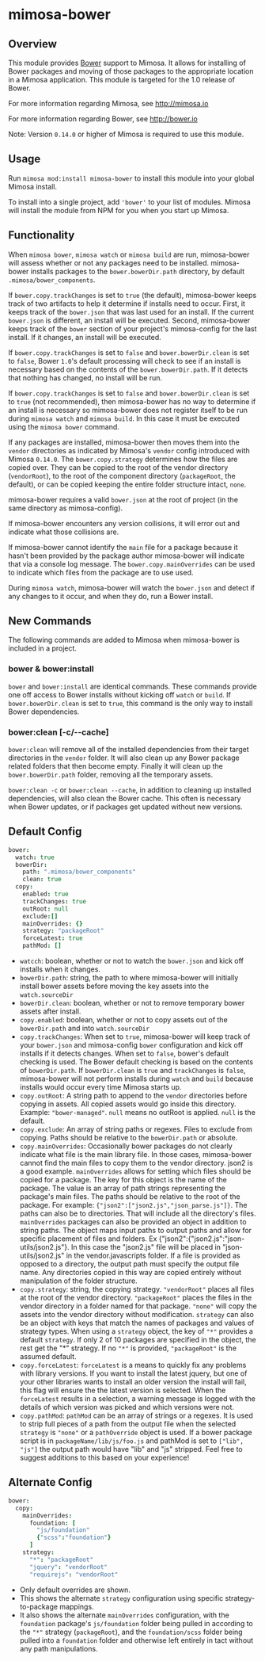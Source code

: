 mimosa-bower
===========

## Overview

This module provides [Bower](http://bower.io) support to Mimosa. It allows for installing of Bower packages and moving of those packages to the appropriate location in a Mimosa application. This module is targeted for the 1.0 release of Bower.

For more information regarding Mimosa, see http://mimosa.io

For more information regarding Bower, see http://bower.io

Note: Version `0.14.0` or higher of Mimosa is required to use this module.

## Usage

Run `mimosa mod:install mimosa-bower` to install this module into your global Mimosa install.

To install into a single project, add `'bower'` to your list of modules. Mimosa will install the module from NPM for you when you start up Mimosa.

## Functionality

When `mimosa bower`, `mimosa watch` or `mimosa build` are run, mimosa-bower will assess whether or not any packages need to be installed.  mimosa-bower installs packages to the `bower.bowerDir.path` directory, by default `.mimosa/bower_components`.

If `bower.copy.trackChanges` is set to `true` (the default), mimosa-bower keeps track of two artifacts to help it determine if installs need to occur.  First, it keeps track of the `bower.json` that was last used for an install. If the current `bower.json` is different, an install will be executed. Second,  mimosa-bower keeps track of the `bower` section of your project's mimosa-config for the last install. If it changes, an install will be executed.

If `bower.copy.trackChanges` is set to `false` and `bower.bowerDir.clean` is set to `false`, Bower `1.0`'s default processing will check to see if an install is necessary based on the contents of the `bower.bowerDir.path`. If it detects that nothing has changed, no install will be run.

If `bower.copy.trackChanges` is set to `false` and `bower.bowerDir.clean` is set to `true` (not recommended), then mimosa-bower has no way to determine if an install is necessary so mimosa-bower does not register itself to be run during `mimosa watch` and `mimosa build`. In this case it must be executed using the `mimosa bower` command.

If any packages are installed, mimosa-bower then moves them into the `vendor` directories as indicated by Mimosa's `vendor` config introduced with Mimosa `0.14.0`. The `bower.copy.strategy` determines how the files are copied over.  They can be copied to the root of the vendor directory (`vendorRoot`), to the root of the component directory (`packageRoot`, the default), or can be copied keeping the entire folder structure intact, `none`.

mimosa-bower requires a valid `bower.json` at the root of project (in the same directory as mimosa-config).

If mimosa-bower encounters any version collisions, it will error out and indicate what those collisions are.

If mimosa-bower cannot identify the `main` file for a package because it hasn't been provided by the package author mimosa-bower will indicate that via a console log message. The `bower.copy.mainOverrides` can be used to indicate which files from the package are to use used.

During `mimosa watch`, mimosa-bower will watch the `bower.json` and detect if any changes to it occur, and when they do, run a Bower install.

## New Commands

The following commands are added to Mimosa when mimosa-bower is included in a project.

### bower & bower:install

`bower` and `bower:install` are identical commands. These commands provide one off access to Bower installs without kicking off `watch` or `build`.  If `bower.bowerDir.clean` is set to `true`, this command is the only way to install Bower dependencies.

### bower:clean [-c/--cache]

`bower:clean` will remove all of the installed dependencies from their target directories in the `vendor` folder. It will also clean up any Bower package related folders that then become empty. Finally it will clean up the `bower.bowerDir.path` folder, removing all the temporary assets.

`bower:clean -c` or `bower:clean --cache`, in addition to cleaning up installed dependencies, will also clean the Bower cache. This often is necessary when Bower updates, or if packages get updated without new versions.

## Default Config

```coffeescript
bower:
  watch: true
  bowerDir:
    path: ".mimosa/bower_components"
    clean: true
  copy:
    enabled: true
    trackChanges: true
    outRoot: null
    exclude:[]
    mainOverrides: {}
    strategy: "packageRoot"
    forceLatest: true
    pathMod: []
```

* `watcch`: boolean, whether or not to watch the `bower.json` and kick off installs when it changes.
* `bowerDir.path`: string, the path to where mimosa-bower will initially install bower assets before moving the key assets into the `watch.sourceDir`
* `bowerDir.clean`: boolean, whether or not to remove temporary bower assets after install.
* `copy.enabled`: boolean, whether or not to copy assets out of the `bowerDir.path` and into `watch.sourceDir`
* `copy.trackChanges`: When set to `true`, mimosa-bower will keep track of your `bower.json` and mimosa-config `bower` configuration and kick off installs if it detects changes. When set to `false`, bower's default checking is used. The Bower default checking is based on the contents of `bowerDir.path`. If `bowerDir.clean` is `true` and `trackChanges` is `false`, mimosa-bower will not perform installs during `watch` and `build` because installs would occur every time Mimosa starts up.
* `copy.outRoot`: A string path to append to the `vendor` directories before copying in assets. All copied assets would go inside this directory. Example: `"bower-managed"`. `null` means no outRoot is applied. `null` is the default.
* `copy.exclude`: An array of string paths or regexes. Files to exclude from
 copying. Paths should be relative to the `bowerDir.path` or absolute.
* `copy.mainOverrides`: Occasionally bower packages do not clearly indicate what file is the main library file. In those cases, mimosa-bower cannot find the main files to copy them to the vendor directory. json2 is a good example. `mainOverrides` allows for setting which files should be copied for a package. The key for this object is the name of the package. The value is an array of path strings representing the package's main files. The paths should be relative to the root of the package. For example: `{"json2":["json2.js","json_parse.js"]}`. The paths can also be to directories. That will include all the directory's files.
  `mainOverrides` packages can also be provided an object in addition to string paths. The object maps input paths to output paths and allow for specific placement of files and folders. Ex {"json2":{"json2.js":"json-utils/json2.js"}. In this case the "json2.js" file will be placed in "json-utils/json2.js" in the vendor.javascripts folder. If a file is provided as opposed to a directory, the output path must specify the output file name. Any directories copied in this way are copied entirely without manipulation of the folder structure.
* `copy.strategy`: string, the copying strategy. `"vendorRoot"` places all files at the root of the vendor directory. `"packageRoot"` places the files in the vendor directory in a folder named for that package. `"none"` will copy the assets into the vendor directory without modification. `strategy` can also be an object with keys that match the names of packages and values of strategy types. When using a `strategy` object, the key of `"*"` provides a default `strategy`. If only 2 of 10 packages are specified in the object, the rest get the "*" strategy. If no `"*"` is provided, `"packageRoot"` is the assumed default.
* `copy.forceLatest`: `forceLatest` is a means to quickly fix any problems with library versions. If you want to install the latest jquery, but one of your other libraries wants to install an older version the install will fail,  this flag will ensure the the latest version is selected. When the `forceLatest` results in a selection, a warning message is logged with the details of which version was picked and which versions were not.
* `copy.pathMod`: `pathMod` can be an array of strings or a regexes. It is used to strip full pieces of a path from the output file when the selected `strategy` is `"none"` or a `pathOverride` object is used. If a bower package script is in `packageName/lib/js/foo.js` and pathMod is set to `["lib", "js"]` the output path would have "lib" and "js" stripped. Feel free to suggest additions to this based on your experience!


## Alternate Config

```coffeescript
bower:
  copy:
    mainOverrides:
      foundation: [
        "js/foundation"
        {"scss":"foundation"}
      ]
    strategy:
      "*": "packageRoot"
      "jquery": "vendorRoot"
      "requirejs": "vendorRoot"
```

* Only default overrides are shown.
* This shows the alternate `strategy` configuration using specific strategy-to-package mappings.
* It also shows the alternate `mainOverrides` configuration, with the `foundation` package's `js/foundation` folder being pulled in according to the `"*"` strategy (`packageRoot`), and the `foundation/scss` folder being pulled into a `foundation` folder and otherwise left entirely in tact without any path manipulations.